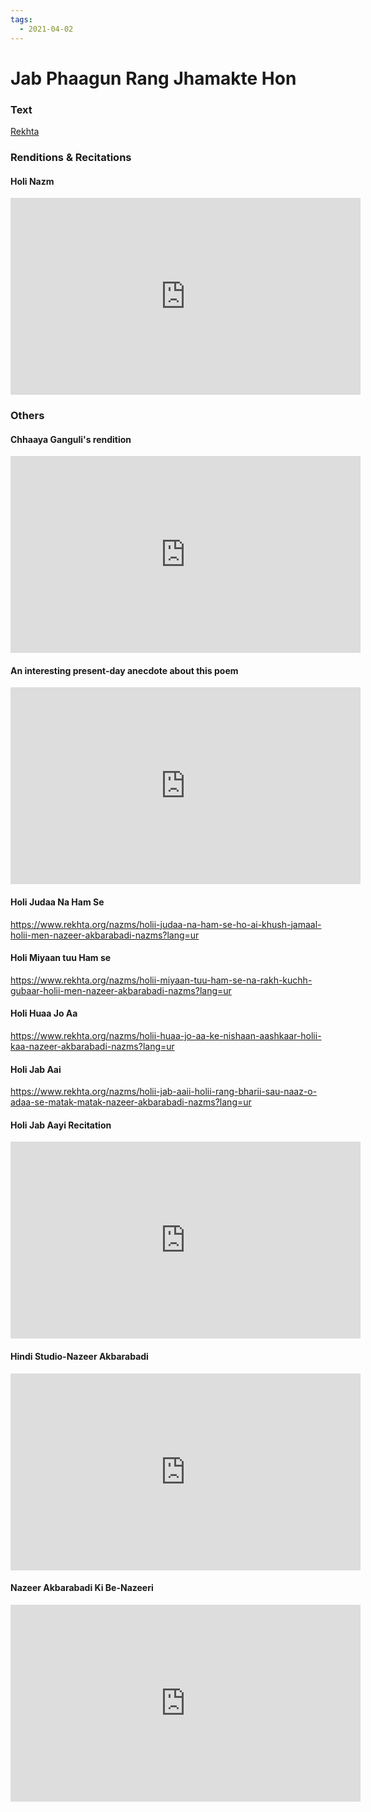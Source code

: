 ```yaml
---
tags:
  - 2021-04-02
---
```

# Jab Phaagun Rang Jhamakte Hon

### Text
[Rekhta](https://www.rekhta.org/nazms/holii-kii-bahaaren-jab-phaagun-rang-jhamakte-hon-tab-dekh-bahaaren-holii-kii-nazeer-akbarabadi-nazms?lang=ur)

### Renditions & Recitations

#### Holi Nazm

<iframe width="560" height="315" src="https://www.youtube.com/embed/AHczNH4yb1Q" title="YouTube video player" frameborder="0" allow="accelerometer; autoplay; clipboard-write; encrypted-media; gyroscope; picture-in-picture" allowfullscreen></iframe>

### Others

#### Chhaaya Ganguli's rendition

<iframe width="560" height="315" src="https://www.youtube.com/embed/vsuKd2Q_1OU" title="YouTube video player" frameborder="0" allow="accelerometer; autoplay; clipboard-write; encrypted-media; gyroscope; picture-in-picture" allowfullscreen></iframe>

#### An interesting present-day anecdote about this poem

<iframe width="560" height="315" src="https://www.youtube.com/embed/QSqZ4DQFdvY" title="YouTube video player" frameborder="0" allow="accelerometer; autoplay; clipboard-write; encrypted-media; gyroscope; picture-in-picture" allowfullscreen></iframe>

#### Holi Judaa Na Ham Se

https://www.rekhta.org/nazms/holii-judaa-na-ham-se-ho-ai-khush-jamaal-holii-men-nazeer-akbarabadi-nazms?lang=ur

#### Holi Miyaan tuu Ham se

https://www.rekhta.org/nazms/holii-miyaan-tuu-ham-se-na-rakh-kuchh-gubaar-holii-men-nazeer-akbarabadi-nazms?lang=ur

#### Holi Huaa Jo Aa

https://www.rekhta.org/nazms/holii-huaa-jo-aa-ke-nishaan-aashkaar-holii-kaa-nazeer-akbarabadi-nazms?lang=ur

#### Holi Jab Aai

https://www.rekhta.org/nazms/holii-jab-aaii-holii-rang-bharii-sau-naaz-o-adaa-se-matak-matak-nazeer-akbarabadi-nazms?lang=ur

#### Holi Jab Aayi Recitation

<iframe width="560" height="315" src="https://www.youtube.com/embed/z9iUNWUfRXA" title="YouTube video player" frameborder="0" allow="accelerometer; autoplay; clipboard-write; encrypted-media; gyroscope; picture-in-picture" allowfullscreen></iframe>

#### Hindi Studio-Nazeer Akbarabadi

<iframe width="560" height="315" src="https://www.youtube.com/embed/s4Tf-BQt5yM" title="YouTube video player" frameborder="0" allow="accelerometer; autoplay; clipboard-write; encrypted-media; gyroscope; picture-in-picture" allowfullscreen></iframe>

#### Nazeer Akbarabadi Ki Be-Nazeeri

<iframe width="560" height="315" src="https://www.youtube.com/embed/2liPgV6AWvc" title="YouTube video player" frameborder="0" allow="accelerometer; autoplay; clipboard-write; encrypted-media; gyroscope; picture-in-picture" allowfullscreen></iframe>

